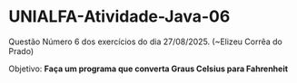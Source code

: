 # UNIALFA-Atividade-Java-06
Questão Número 6 dos exercícios do dia 27/08/2025. (~Elizeu Corrêa do Prado)

Objetivo: **Faça um programa que converta Graus Celsius para Fahrenheit**
